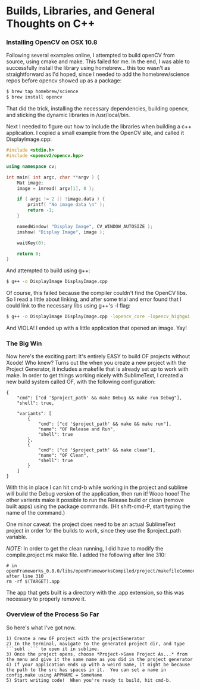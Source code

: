 # Builds, Libraries, and General Thoughts on C++

### Installing OpenCV on OSX 10.8

Following several examples online, I attempted to build openCV from source, using cmake and make.  This failed for me.  In the end, I was able to successfully install the library using homebrew... this too wasn't as straightforward as I'd hoped, since I needed to add the homebrew/science repos before opencv showed up as a package:

```bash
$ brew tap homebrew/science
$ brew install opencv
```

That did the trick, installing the necessary dependencies, building opencv, and sticking the dynamic libraries in /usr/local/bin.

Next I needed to figure out how to include the libraries when building a c++ application.  I copied a small example from the OpenCV site, and called it DisplayImage.cpp:

```c++
#include <stdio.h>
#include <opencv2/opencv.hpp>

using namespace cv;

int main( int argc, char **argv ) {
    Mat image;
    image = imread( argv[1], 0 );

    if ( argc != 2 || !image.data ) {
        printf( "No image data \n" );
        return -1;
    }

    namedWindow( "Display Image", CV_WINDOW_AUTOSIZE );
    imshow( "Display Image", image );

    waitKey(0);

    return 0;
}
```

And attempted to build using g++:

```bash
$ g++ -o DisplayImage DisplayImage.cpp
```

Of course, this failed because the compiler couldn't find the OpenCV libs.  So I read a little about linking, and after some trial and error found that I could link to the necessary libs using g++'s -l flag:

```bash
$ g++ -o DisplayImage DisplayImage.cpp -lopencv_core -lopencv_highgui
```

And VIOLA!  I ended up with a little application that opened an image.  Yay!

### The Big Win

Now here's the exciting part:  It's entirely EASY to build OF projects without Xcode!  Who knew?  Turns out the when you create a new project with the Project Generator, it includes a makefile that is already set up to work with make.  In order to get things working nicely with SublimeText, I created a new build system called OF, with the following configuration:

```
{
    "cmd": ["cd '$project_path' && make Debug && make run Debug"],
    "shell": true,

    "variants": [
        { 
            "cmd": ["cd '$project_path' && make && make run"],
            "name": "OF Release and Run",
            "shell": true
        },
        { 
            "cmd": ["cd '$project_path' && make clean"],
            "name": "OF Clean",
            "shell": true
        }
    ]
}
```

With this in place I can hit cmd-b while working in the project and sublime will build the Debug version of the application, then run it!  Wooo hooo!  The other varients make it possible to run the Release build or clean (remove built apps) using the package commands.  (Hit shift-cmd-P, start typing the name of the command.)

One minor caveat: the project does need to be an actual SublimeText project in order for the builds to work, since they use the $project_path variable.

*NOTE:* In order to get the clean running, I did have to modify the compile.project.mk make file.  I added the following after line 310:

```
# in openFrameworks_0.8.0/libs/openFrameworksCompiled/project/makefileCommon, after line 310
rm -rf $(TARGET).app
```

The app that gets built is a directory with the .app extension, so this was necessary to properly remove it.

### Overview of the Process So Far

So here's what I've got now.

    1) Create a new OF project with the projectGenerator
    2) In the terminal, navigate to the generated project dir, and type ```subl .``` to open it in sublime.
    3) Once the project opens, choose *Project->Save Project As...* from the menu and give it the same name as you did in the project generator
    4) If your application ends up with a weird name, it might be because the path to the src has spaces in it.  You can set a name in config.make using APPNAME = SomeName
    5) Start writing code!  When you're ready to build, hit cmd-b.